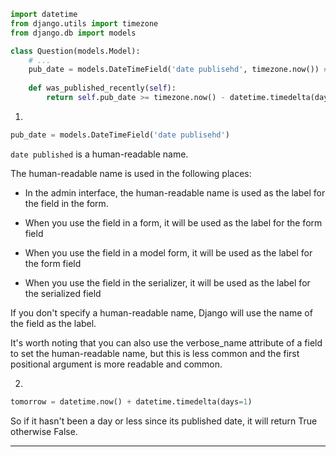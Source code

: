 ```py
import datetime
from django.utils import timezone
from django.db import models

class Question(models.Model):
    # ...
    pub_date = models.DateTimeField('date publisehd', timezone.now()) # 1
    
    def was_published_recently(self):
        return self.pub_date >= timezone.now() - datetime.timedelta(days=1) # 2
```

1.

```py
pub_date = models.DateTimeField('date publisehd')
```

`date published` is a human-readable name. 

The human-readable name is used in the following places:

- In the admin interface, the human-readable name is used as the label for the field in the form.

- When you use the field in a form, it will be used as the label for the form field

- When you use the field in a model form, it will be used as the label for the form field

- When you use the field in the serializer, it will be used as the label for the serialized field

If you don't specify a human-readable name, Django will use the name of the field as the label.

It's worth noting that you can also use the verbose_name attribute of a field to set the human-readable name, but this is less common and the first positional argument is more readable and common.

2.

```py
tomorrow = datetime.now() + datetime.timedelta(days=1)
```

So if it hasn't been a day or less since its published date, it will return True otherwise False.

---


